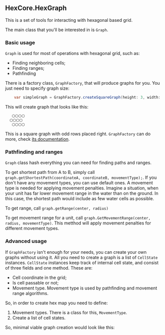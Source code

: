 ## HexCore.HexGraph

This is a set of tools for interacting with hexagonal based grid.

The main class that you'll be interested in is `Graph`.

### Basic usage

`Graph` is used for most of operations with hexagonal grid, such as:
* Finding neighboring cells;
* Finding ranges;
* Pathfinding

There is a factory class, `GraphFactory`, that will produce graphs for you. You just need to specify graph size:

```c#
    var simpleGraph = GraphFactory.createSquareGraph(height: 3, width: 4);
```

This will create graph that looks like this:
```
   ⬡⬡⬡⬡
  ⬡⬡⬡⬡
   ⬡⬡⬡⬡
```
This is a square graph with odd rows placed right. `GraphFactory` can do more, check [its documentation](./GRAPH_FACTORY_README.md).

### Pathfinding and ranges

`Graph` class hash everything you can need for finding paths and ranges.

To get shortest path from A to B, simply call `graph.getShortestPath(coordinateA, coordinateB, movementType);`. If you
don't have any movement types, you can use default ones. A movement type is needed for applying movement penalties.
Imagine a situation, when your unit has far lower movement range in the water than on the ground. In this case, the shortest 
path would include as few water cells as possible.

To get range, call `graph.getRange(center, radius)`

To get movement range for a unit, call `graph.GetMovementRange(center, radius, movementType)`. This metthod will apply
movement penalties for different movement types.

### Advanced usage

If `GraphFactory` isn't enough for your needs, you can create your own graphs without using it.
All you need to create a graph is a list of 
`CellState` instances. `CellState` instances keep track of internal cell state, and consist of
three fields and one method. These are: 
- Cell coordinate in the grid;
- Is cell passable or not;
- Movement type. Movement type is used by pathfinding and movement range algorithms.

So, in order to create hex map you need to define:
1. Movement types. There is a class for this, `MovementType`.
2. Create a list of cell states. 

So, minimal viable graph creation would look like this:
